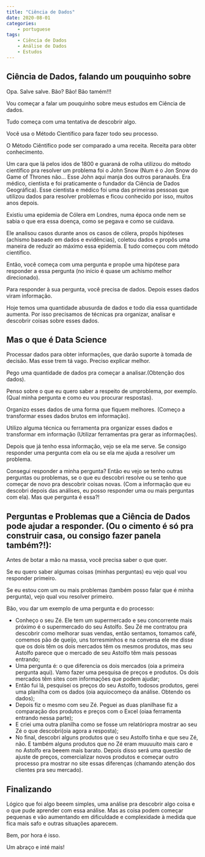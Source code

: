 ```yaml
---
title: "Ciência de Dados"
date: 2020-08-01
categories:
    - portuguese
tags:
    - Ciência de Dados
    - Análise de Dados
    - Estudos
---
```



## Ciência de Dados, falando um pouquinho sobre

Opa. Salve salve. Bão? Bão! Bão tamém!!!

Vou começar a falar um pouquinho sobre meus estudos em Ciência de dados.

Tudo começa com uma tentativa de descobrir algo.

Você usa o Método Científico para fazer todo seu processo.

O Método Ciêntífico pode ser comparado a uma receita. Receita para obter conhecimento.

Um cara que lá pelos idos de 1800 e guaraná de rolha utilizou do método científico pra resolver um problema foi o John Snow (Num é o Jon Snow do Game of Thrones não... Esse John aqui manja dos outros paranauês. Era médico, cientista e foi praticamente o fundador da Ciência de Dados Geográfica). Esse cientista e médico foi uma das primeiras pessoas que utilizou dados para resolver problemas e ficou conhecido por isso, muitos anos depois.

Existiu uma epidemia de Cólera em Londres, numa época onde nem se sabia o que era essa doença, como se pegava e como se cuidava.

Ele analisou casos durante anos os casos de cólera, propôs hipóteses (achismo baseado em dados e evidências), coletou dados e propôs uma maneira de reduzir ao máximo essa epidemia. E tudo começou com método científico.

Então, você começa com uma pergunta e propõe uma hipótese para responder a essa pergunta (no início é quase um achismo melhor direcionado).

Para responder à sua pergunta, você precisa de dados. Depois esses dados viram informação.

Hoje temos uma quantidade abusurda de dados e todo dia essa quantidade aumenta. Por isso precisamos de técnicas pra organizar, analisar e descobrir coisas sobre esses dados.

## Mas o que é Data Science

Processar dados para obter informações, que darão suporte à tomada de decisão. Mas esse trem tá vago. Preciso explicar melhor.

Pego uma quantidade de dados pra começar a analisar.(Obtenção dos dados).

Penso sobre o que eu quero saber a respeito de umproblema, por exemplo. (Qual minha pergunta e como eu vou procurar respostas).

Organizo esses dados de uma forma que fiquem melhores. (Começo a transformar esses dados brutos em informação).

Utilizo alguma técnica ou ferramenta pra organizar esses dados e transformar em informação (Utilizar ferramentas pra gerar as informações).

Depois que já tenho essa informação, vejo se ela me serve. Se consigo responder uma pergunta com ela ou se ela me ajuda a resolver um problema.

Consegui responder a minha pergunta? Então eu vejo se tenho outras perguntas ou problemas, se o que eu descobri resolve ou se tenho que começar de novo pra descobrir coisas novas. (Com a informação que eu descobri depois das análises, eu posso responder uma ou mais perguntas com ela). Mas que pergunta é essa?!

## Perguntas e Problemas que a Ciência de Dados pode ajudar a responder. (Ou o cimento é só pra construir casa, ou consigo fazer panela também?!):

Antes de botar a mão na massa, você precisa saber o que quer.

Se eu quero saber algumas coisas (minhas perguntas) eu vejo qual vou responder primeiro.

Se eu estou com um ou mais problemas (também posso falar que é minha pergunta), vejo qual vou resolver primeiro.

Bão, vou dar um exemplo de uma pergunta e do processo:

* Conheço o seu Zé. Ele tem um supermercado e seu concorrente mais próximo é o supermercado do seu Astolfo. Seu Zé me contratou pra descobrir como melhorar suas vendas, então sentamos, tomamos café, comemos pão de queijo, uns torresminhos e na conversa ele me disse que os dois têm os dois mercados têm os mesmos produtos, mas seu Astolfo parece que o mercado de seu Astolfo têm mais pessoas entrando;
* Uma pergunta é: o que diferencia os dois mercados (oia a primeira pergunta aqui). Vamo fazer uma pesquisa de preços e produtos. Os dois mercados têm sites com informações que podem ajudar;
* Então fui lá, pesquisei os preços do seu Astolfo, todosos produtos, gerei uma planilha com os dados (oia aquiocomeço da análise. Obtendo os dados);
* Depois fiz o mesmo com seu Zé. Peguei as duas planilhase fiz a comparação dos produtos e preços com o Excel (oiaa ferramenta entrando nessa parte);
* E criei uma outra planilha como se fosse um relatóriopra mostrar ao seu Zé o que descobri(oia agora a resposta);
* No final, descobri alguns produtos que o seu Astolfo tinha e que seu Zé, não. E também alguns produtos que no Zé eram muuuuito mais caro e no Astolfo era beeem mais barato. Depois disso será uma questão de ajuste de preços, comercializar novos produtos e começar outro processo pra mostrar no site essas diferenças (chamando atenção dos clientes pra seu mercado).

## Finalizando
Lógico que foi algo beeem simples, uma análise pra descobrir algo coisa e o que pude aprender com essa análise. Mas as coisa podem começar pequenas e vão aumentando em dificuldade e complexidade à medida que fica mais safo e outras situações aparecem.

Bem, por hora é isso.

Um abraço e inté mais!


